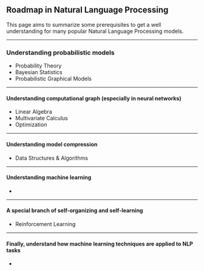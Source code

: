 Roadmap in Natural Language Processing
---


This page aims to summarize some prerequisites to get a well understanding for many popular Natural Language Processing models. 

---

### Understanding probabilistic models

- Probability Theory
- Bayesian Statistics
- Probabilistic Graphical Models

---

#### Understanding computational graph (especially in neural networks)

- Linear Algebra
- Multivariate Calculus
- Optimization

---

#### Understanding model compression

- Data Structures & Algorithms

---

#### Understanding machine learning

-

---

#### A special branch of self-organizing and self-learning

- Reinforcement Learning

---

#### Finally, understand how machine learning techniques are applied to NLP tasks

- 